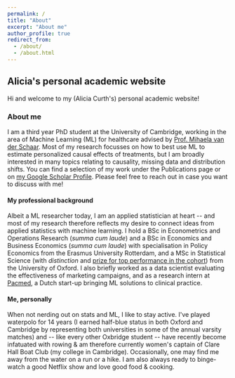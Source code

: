 ```yaml
---
permalink: /
title: "About"
excerpt: "About me"
author_profile: true
redirect_from: 
  - /about/
  - /about.html
---
```



## Alicia's personal academic website
Hi and welcome to my (Alicia Curth's) personal academic website!

### About me
I am a third year PhD student at the University of Cambridge, working in the area of Machine Learning (ML) for healthcare advised by [Prof. Mihaela van der Schaar](https://www.vanderschaar-lab.com/). Most of my research focusses on how to best use ML to estimate personalized causal effects of treatments, but I am broadly interested in many topics relating to causality, missing data and distribution shifts. You can find a selection of my work under the Publications page or on [my Google Scholar Profile](https://scholar.google.com/citations?user=eWRBqsYAAAAJ&hl=en&oi=sra). Please feel free to reach out in case you want to discuss with me! 

#### My professional background
Albeit a ML researcher today, I am an applied statistician at heart -- and most of my research therefore reflects my desire to connect ideas from applied statistics with machine learning. I hold a BSc in Econometrics and Operations Research (_summa cum laude_) and a BSc in Economics and Business Economics (_summa cum laude_) with specialisation in Policy Economics from the Erasmus University Rotterdam, and a MSc in Statistical Science (with _distinction_ and [prize for top performance in the cohort](https://www.stats.ox.ac.uk/gutierrez-toscano-prize)) from the University of Oxford. I also briefly worked as a data scientist evaluating the effectiveness of marketing campaigns, and as a research intern at [Pacmed](https://pacmed.ai/), a Dutch start-up bringing ML solutions to clinical practice. 

#### Me, personally
When not nerding out on stats and ML, I like to stay active. I've played waterpolo for 14 years (I earned half-blue status in both Oxford and Cambridge by representing both universities in some of the annual varsity matches) and -- like every other Oxbridge student -- have recently become infatuated with rowing & am therefore currently women's captain of Clare Hall Boat Club (my college in Cambridge). Occasionally, one may find me away from the water on a run or a hike. I am also always ready to binge-watch a good Netflix show and love good food & cooking. 
